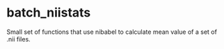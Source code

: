 # batch_niistats
Small set of functions that use nibabel to calculate mean value of a set of .nii files.
